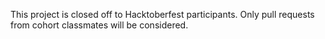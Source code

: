This project is closed off to Hacktoberfest participants. Only pull requests 
from cohort classmates will be considered.